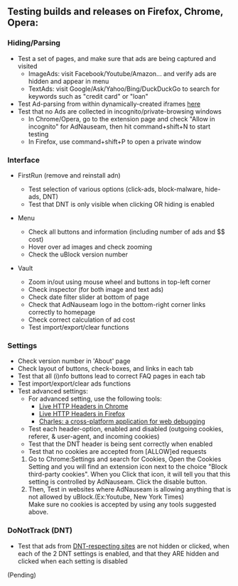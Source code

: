 ## Testing builds and releases on Firefox, Chrome, Opera:

### Hiding/Parsing
* Test a set of pages, and make sure that ads are being captured and visited   
  * ImageAds: visit Facebook/Youtube/Amazon... and verify ads are hidden and appear in menu
  * TextAds: visit Google/Ask/Yahoo/Bing/DuckDuckGo to search for keywords such as "credit card" or "loan"
*  Test Ad-parsing from within dynamically-created iframes [here](http://rednoise.org/adntest/dynamic_iframe.html)                       
*  Test that no Ads are collected in incognito/private-browsing windows    
   * In Chrome/Opera, go to the extension page and check "Allow in incognito" for AdNauseam, then hit command+shift+N to start testing
   * In Firefox, use command+shift+P to open a private window
  
### Interface

* FirstRun (remove and reinstall adn)
  - Test selection of various options (click-ads, block-malware, hide-ads, DNT)
  - Test that DNT is only visible when clicking OR hiding is enabled

* Menu 
   - Check all buttons and information (including number of ads and $$ cost)
   - Hover over ad images and check zooming
   - Check the uBlock version number

* Vault
   - Zoom in/out using mouse wheel and buttons in top-left corner 
   - Check inspector (for both image and text ads)
   - Check date filter slider at bottom of page
   - Check that AdNauseam logo in the bottom-right corner links correctly to homepage  
   - Check correct calculation of ad cost
   - Test import/export/clear functions

### Settings
* Check version number in 'About' page
* Check layout of buttons, check-boxes, and links in each tab
* Test that all (i)nfo buttons lead to correct FAQ pages in each tab
* Test import/export/clear ads functions
* Test advanced settings:
  * For advanced setting, use the following tools:
    * [Live HTTP Headers in Chrome](https://chrome.google.com/webstore/detail/live-http-headers/iaiioopjkcekapmldfgbebdclcnpgnlo?hl=en)    
    * [Live HTTP Headers in Firefox](https://addons.mozilla.org/en-US/firefox/addon/live-http-headers-clone/)   
    * [Charles: a cross-platform application for web debugging](https://www.charlesproxy.com/latest-release/download.do) 
  *  Test each header-option, enabled and disabled (outgoing cookies, referer, & user-agent, and incoming cookies)
  *  Test that the DNT header is being sent correctly when enabled
  *  Test that no cookies are accepted from [ALLOW]ed requests   
   1. Go to Chrome:Settings and search for Cookies, Open the Cookies Setting and you will find an extension icon next to the choice "Block third-party cookies". When you Click that icon, it will tell you that this setting is controlled by AdNauseam. Click the disable button.   
   2. Then, Test in websites where AdNauseam is allowing anything that is not allowed by uBlock.(Ex:Youtube, New York Times)   
     Make sure no cookies is accepted by using any tools suggested above.

### DoNotTrack (DNT)
*  Test that ads from [DNT-respecting sites](https://www.eff.org/files/effdntlist.txt) are not hidden or clicked, when each of the 2 DNT settings is enabled, and that they ARE hidden and clicked when each setting is disabled

(Pending)

